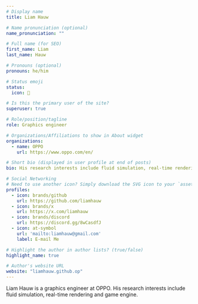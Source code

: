 ```yaml
---
# Display name
title: Liam Hauw

# Name pronunciation (optional)
name_pronunciation: ""

# Full name (for SEO)
first_name: Liam
last_name: Hauw

# Pronouns (optional)
pronouns: he/him

# Status emoji
status:
  icon: 🍺

# Is this the primary user of the site?
superuser: true

# Role/position/tagline
role: Graphics engineer

# Organizations/Affiliations to show in About widget
organizations:
  - name: OPPO
    url: https://www.oppo.com/en/

# Short bio (displayed in user profile at end of posts)
bio: His research interests include fluid simulation, real-time rendering, game engine.

# Social Networking
# Need to use another icon? Simply download the SVG icon to your `assets/media/icons/` folder.
profiles:
  - icon: brands/github
    url: https://github.com/liamhauw
  - icon: brands/x
    url: https://x.com/liamhauw
  - icon: brands/discord
    url: https://discord.gg/8wCasdfJ
  - icon: at-symbol
    url: 'mailto:liamhauw@gmail.com'
    label: E-mail Me

# Highlight the author in author lists? (true/false)
highlight_name: true

# Author's website URL
website: "liamhauw.github.op"
---
```


Liam Hauw is a graphics engineer at OPPO. His research interests include fluid simulation, real-time rendering and game engine.
